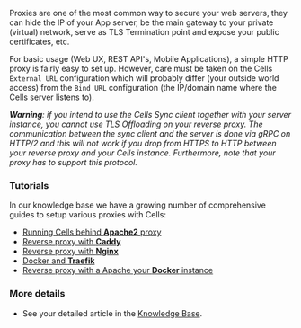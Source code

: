 Proxies are one of the most common way to secure your web servers, they can hide the IP of your App server, be the main gateway to your private (virtual) network, serve as TLS Termination point and expose your public certificates, etc.

For basic usage (Web UX, REST API's, Mobile Applications), a simple HTTP proxy is fairly easy to set up. However, care must be taken on the Cells `External URL` configuration which will probably differ (your outside world access) from the `Bind URL` configuration (the IP/domain name where the Cells server listens to).

_**Warning**: if you intend to use the Cells Sync client together with your server instance, you cannot use TLS Offloading on your reverse proxy. The communication between the sync client and the server is done via gRPC on HTTP/2 and this will not work if you drop from HTTPS to HTTP between your reverse proxy and your Cells instance. Furthermore, note that your proxy has to support this protocol._

### Tutorials

In our knowledge base we have a growing number of comprehensive guides to setup various proxies with Cells:

- [Running Cells behind **Apache2** proxy](/en/docs/kb/deployment/running-cells-behind-apache-reverse-proxy)
- [Reverse proxy with **Caddy**](/en/docs/kb/deployment/running-cells-behind-caddy-reverse-proxy)
- [Reverse proxy with **Nginx**](/en/docs/kb/deployment/running-cells-behind-nginx-reverse-proxy)
- [Docker and **Traefik**](/en/docs/kb/deployment/running-your-cells-docker-behind-traefik-reverse-proxy)
- [Reverse proxy with a Apache your **Docker** instance](/en/docs/kb/deployment/running-your-cells-docker-container-behind-reverse-proxy)

### More details

- See your detailed article in the [Knowledge Base](en/docs/kb/client-applications/setup-cells-server-cellssync).